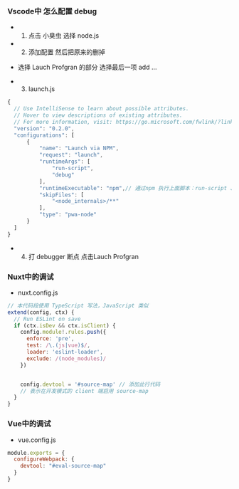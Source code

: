 ### Vscode中 怎么配置 debug
- 1. 点击 小臭虫 选择 node.js

- 2. 添加配置 然后把原来的删掉
- 选择 Lauch Profgran 的部分 选择最后一项 add ...

- 3. launch.js
```js
{
  // Use IntelliSense to learn about possible attributes.
  // Hover to view descriptions of existing attributes.
  // For more information, visit: https://go.microsoft.com/fwlink/?linkid=830387
  "version": "0.2.0",
  "configurations": [
      {
          "name": "Launch via NPM",
          "request": "launch",
          "runtimeArgs": [
              "run-script",
              "debug"
          ],
          "runtimeExecutable": "npm",// 通过npm 执行上面脚本：run-script 、 debug
          "skipFiles": [
              "<node_internals>/**"
          ],
          "type": "pwa-node"
      }
  ]
}
```

- 4. 打 debugger 断点 点击Lauch Profgran


### Nuxt中的调试
- nuxt.config.js
```js
// 本代码段使用 TypeScript 写法，JavaScript 类似
extend(config, ctx) {
  // Run ESLint on save
  if (ctx.isDev && ctx.isClient) {
    config.module!.rules.push({
      enforce: 'pre',
      test: /\.(js|vue)$/,
      loader: 'eslint-loader',
      exclude: /(node_modules)/
    })


    config.devtool = '#source-map' // 添加此行代码
    // 表示在开发模式的 client 端启用 source-map
  }
}

```

### Vue中的调试
- vue.config.js

```js
module.exports = {
  configureWebpack: {
    devtool: "#eval-source-map"
  }
}
```